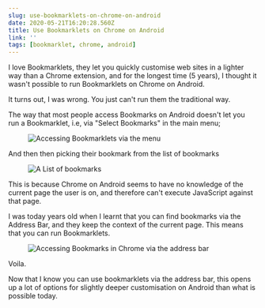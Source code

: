 ```yaml
---
slug: use-bookmarklets-on-chrome-on-android
date: 2020-05-21T16:20:28.560Z
title: Use Bookmarklets on Chrome on Android
link: ''
tags: [bookmarklet, chrome, android]
---
```


I love Bookmarklets, they let you quickly customise web sites in a lighter way than a Chrome extension, and for the longest time (5 years), I thought it wasn't possible to run Bookmarklets on Chrome on Android.

It turns out, I was wrong. You just can't run them the traditional way.

The way that most people access Bookmarks on Android doesn't let you run a Bookmarklet, i.e, via "Select Bookmarks" in the main menu;

<figure><img src="/images/2020-05-21-use-bookmarklets-on-chrome-on-android-0.jpeg" alt="Accessing Bookmarklets via the menu"></figure>

And then then picking their bookmark from the list of bookmarks

<figure><img src="/images/2020-05-21-use-bookmarklets-on-chrome-on-android-1.jpeg" alt="A List of bookmarks"></figure>

This is because Chrome on Android seems to have no knowledge of the current page the user is on, and therefore can't execute JavaScript against that page.

I was today years old when I learnt that you can find bookmarks via the Address Bar, and they keep the context of the current page. This means that you can run Bookmarklets.

<figure><img src="/images/2020-05-21-use-bookmarklets-on-chrome-on-android-2.jpeg" alt="Accessing Bookmarks in Chrome via the address bar"></figure>

Voila.

Now that I know you can use bookmarklets via the address bar, this opens up a lot of options for slightly deeper customisation on Android than what is possible today.

